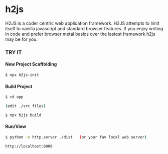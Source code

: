 # h2js
H2JS is a coder centric web application framework.  H2JS attempts to limit itself to vanilla javascript and standard browser features.  If you enjoy writing in code and prefer browser metal basics over the lastest framework h2js may be for you. 

### TRY IT

#### New Project Scaffolding
```sh
$ npx h2js-init
```

#### Build Project
```sh
$ cd app

(edit ./src files)

$ npx h2js build
```

#### Run/View
```sh
$ python -m http.server ./dist   (or your fav local web server)

http://localhost:8000
```
